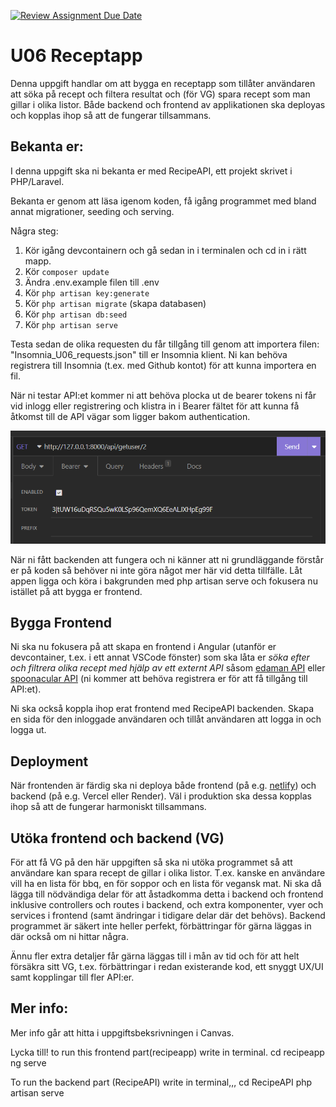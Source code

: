 [![Review Assignment Due Date](https://classroom.github.com/assets/deadline-readme-button-24ddc0f5d75046c5622901739e7c5dd533143b0c8e959d652212380cedb1ea36.svg)](https://classroom.github.com/a/_bnPAxhd)
# U06 Receptapp

Denna uppgift handlar om att bygga en receptapp som tillåter användaren att söka på recept och filtera resultat och (för VG) spara recept som man gillar i olika listor. Både backend och frontend av applikationen ska deployas och kopplas ihop så att de fungerar tillsammans. 

## Bekanta er:

I denna uppgift ska ni bekanta er med RecipeAPI, ett projekt skrivet i PHP/Laravel. 

Bekanta er genom att läsa igenom koden, få igång programmet med bland annat migrationer, seeding och serving. 

Några steg:

1. Kör igång devcontainern och gå sedan in i terminalen och cd in i rätt mapp.
2. Kör `composer update`
3. Ändra .env.example filen till .env
4. Kör `php artisan key:generate`
5. Kör `php artisan migrate` (skapa databasen)
6. Kör `php artisan db:seed`
7. Kör `php artisan serve`

Testa sedan de olika requesten du får tillgång till genom att importera filen: "Insomnia_U06_requests.json" till er Insomnia klient. Ni kan behöva registrera till Insomnia (t.ex. med Github kontot) för att kunna importera en fil.

När ni testar API:et kommer ni att behöva plocka ut de bearer tokens ni får vid inlogg eller registrering och klistra in i Bearer fältet för att kunna få åtkomst till de API vägar som ligger bakom authentication.

![](2023-03-14-12-46-36.png)

När ni fått backenden att fungera och ni känner att ni grundläggande förstår er på koden så behöver ni inte göra något mer här vid detta tillfälle. Låt appen ligga och köra i bakgrunden med php artisan serve och fokusera nu istället på att bygga er frontend. 

## Bygga Frontend

Ni ska nu fokusera på att skapa en frontend i Angular (utanför er devcontainer, t.ex. i ett annat VSCode fönster) som ska låta er *söka efter och filtrera olika recept med hjälp av ett externt API* såsom [edaman API](https://developer.edamam.com/edamam-docs-recipe-api) eller [spoonacular API](https://spoonacular.com/food-api) (ni kommer att behöva registrera er för att få tillgång till API:et).

Ni ska också koppla ihop erat frontend med RecipeAPI backenden. Skapa en sida för den inloggade användaren och tillåt användaren att logga in och logga ut.

## Deployment

När frontenden är färdig ska ni deploya både frontend (på e.g. [netlify](https://www.netlify.com/)) och backend (på e.g. Vercel eller Render). Väl i produktion ska dessa kopplas ihop så att de fungerar harmoniskt tillsammans. 

## Utöka frontend och backend (VG)

För att få VG på den här uppgiften så ska ni utöka programmet så att användare kan spara recept de gillar i olika listor. T.ex. kanske en användare vill ha en lista för bbq, en för soppor och en lista för vegansk mat. Ni ska då lägga till nödvändiga delar för att åstadkomma detta i backend och frontend inklusive controllers och routes i backend, och extra komponenter, vyer och services i frontend (samt ändringar i tidigare delar där det behövs). Backend programmet är säkert inte heller perfekt, förbättringar för gärna läggas in där också om ni hittar några. 

Ännu fler extra detaljer får gärna läggas till i mån av tid och för att helt försäkra sitt VG, t.ex. förbättringar i redan existerande kod, ett snyggt UX/UI samt kopplingar till fler API:er.

## Mer info:

Mer info går att hitta i uppgiftsbeksrivningen i Canvas.

Lycka till!
to run this frontend part(recipeapp) write in terminal.
    cd recipeapp
    ng serve

To run the backend part (RecipeAPI) write in terminal,,,
     cd RecipeAPI
     php artisan serve
